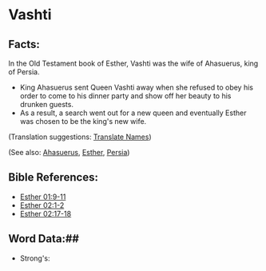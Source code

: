 # Vashti #

## Facts: ##

In the Old Testament book of Esther, Vashti was the wife of Ahasuerus, king of Persia.

* King Ahasuerus sent Queen Vashti away when she refused to obey his order to come to his dinner party and show off her beauty to his drunken guests.
* As a result, a search went out for a new queen and eventually Esther was chosen to be the king's new wife.

(Translation suggestions: [Translate Names](rc://en/ta/man/translate/translate-names))

(See also: [Ahasuerus](../other/ahasuerus.md), [Esther](../other/esther.md), [Persia](../other/persia.md))

## Bible References: ##

* [Esther 01:9-11](rc://en/tn/help/est/01/09)
* [Esther 02:1-2](rc://en/tn/help/est/02/01)
* [Esther 02:17-18](rc://en/tn/help/est/02/17)

## Word Data:##

* Strong's: 

